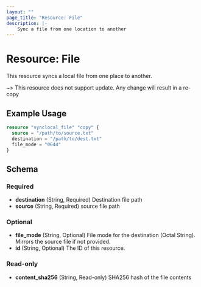 ```yaml
---
layout: ""
page_title: "Resource: File"
description: |-
    Sync a file from one location to another
---
```


# Resource: File

This resource syncs a local file from one place to another.

~> This resource does not support update. Any change will result in a re-copy

## Example Usage

```terraform
resource "synclocal_file" "copy" {
  source = "/path/to/source.txt"
  destination = "/path/to/dest.txt"
  file_mode = "0644"
}
```

## Schema

### Required

- **destination** (String, Required) Destination file path
- **source** (String, Required) source file path

### Optional

- **file_mode** (String, Optional) File mode for the destination (Octal String). Mirrors the source file if not provided.
- **id** (String, Optional) The ID of this resource.

### Read-only

- **content_sha256** (String, Read-only) SHA256 hash of the file contents